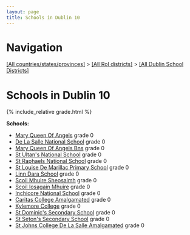 ```yaml
---
layout: page
title: Schools in Dublin 10
---
```

# Navigation

[[All countries/states/provinces]](../../..) > [[All RoI districts]](../..) > [[All Dublin School Districts]](..)

# Schools in Dublin 10

{% include_relative grade.html %}

**Schools:**

- [Mary Queen Of Angels](Mary_Queen_Of_Angels.md) grade 0
- [De La Salle National School](De_La_Salle_National_School.md) grade 0
- [Mary Queen Of Angels Bns](Mary_Queen_Of_Angels_Bns.md) grade 0
- [St Ultan's National School](St_Ultan's_National_School.md) grade 0
- [St Raphaels National School](St_Raphaels_National_School.md) grade 0
- [St Louise De Marillac Primary School](St_Louise_De_Marillac_Primary_School.md) grade 0
- [Linn Dara School](Linn_Dara_School.md) grade 0
- [Scoil Mhuire Sheosaimh](Scoil_Mhuire_Sheosaimh.md) grade 0
- [Scoil Iosagain Mhuire](Scoil_Iosagain_Mhuire.md) grade 0
- [Inchicore National School](Inchicore_National_School.md) grade 0
- [Caritas College Amalgamated](Caritas_College_Amalgamated.md) grade 0
- [Kylemore College](Kylemore_College.md) grade 0
- [St Dominic's Secondary School](St_Dominic's_Secondary_School.md) grade 0
- [St Seton's Secondary School](St_Seton's_Secondary_School.md) grade 0
- [St Johns College De La Salle Amalgamated](St_Johns_College_De_La_Salle_Amalgamated.md) grade 0

